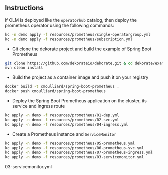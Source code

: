 ## Instructions

If OLM is deployed like the `operatorhub` catalog, then deploy the prometheus operator using the following commands:
```bash
kc -n demo apply -f resources/prometheus/single-operatorgroup.yml
kc -n demo apply -f resources/prometheus/subscription.yml
```

- Git clone the dekorate project and build the example of Spring Boot Prometheus
```bash
git clone https://github.com/dekorateio/dekorate.git & cd dekorate/examples/spring-boot-with-prometheus-on-kubernetes-example
mvn clean install
```
- Build the project as a container image and push it on your registry
```bash
docker build -t cmoulliard/spring-boot-prometheus .
docker push cmoulliard/spring-boot-prometheus
```

- Deploy the Spring Boot Prometheus application on the cluster, its service and ingress route
```bash
kc apply -n demo -f resources/prometheus/01-dep.yml
kc apply -n demo -f resources/prometheus/02-svc.yml
kc apply -n demo -f resources/prometheus/04-ingress.yml
```

- Create a Prometheus instance and `ServiceMonitor`
```bash
kc apply -n demo -f resources/prometheus/05-prometheus.yml
kc apply -n demo -f resources/prometheus/06-prometheus-svc.yml
kc apply -n demo -f resources/prometheus/07-prometheus-ingress.yml
kc apply -n demo -f resources/prometheus/03-servicemonitor.yml
```

03-servicemonitor.yml